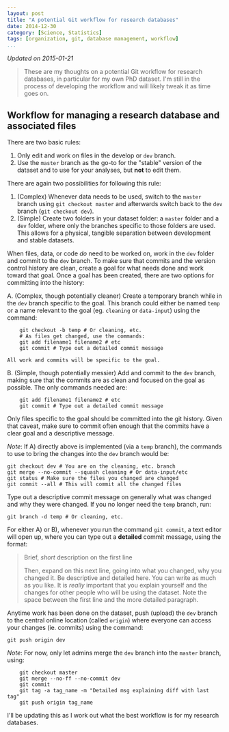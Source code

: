 ```yaml
---
layout: post
title: "A potential Git workflow for research databases"
date: 2014-12-30
category: [Science, Statistics]
tags: [organization, git, database management, workflow]
...
```


*Updated on 2015-01-21*

> These are my thoughts on a potential Git workflow for research
> databases, in particular for my own PhD dataset.  I'm still in the
> process of developing the workflow and will likely tweak it as time
> goes on.

## Workflow for managing a research database and associated files ##

There are two basic rules:

1. Only edit and work on files in the develop or `dev` branch.
2. Use the `master` branch as the go-to for the "stable" version of
   the dataset and to use for your analyses, but **not** to edit them.

There are again two possibilities for following this rule:

1. (Complex) Whenever data needs to be used, switch to the
   `master` branch using `git checkout master` and afterwards switch
   back to the `dev` branch (`git checkout dev`).
2. (Simple) Create two folders in your dataset folder: a `master`
   folder and a `dev` folder, where only the branches specific to
   those folders are used.  This allows for a physical, tangible
   separation between development and stable datasets.

When files, data, or code *do* need to be worked on, work in the `dev`
folder and commit to the `dev` branch.  To make sure that commits and
the version control history are clean, create a goal for what needs
done and work toward that goal.  Once a goal has been created, there
are two options for committing into the history:

A. (Complex, though potentially cleaner) Create a temporary branch
   while in the `dev` branch specific to the goal.  This branch could
   either be named `temp` or a name relevant to the goal
   (eg. `cleaning` or `data-input`) using the command:

        git checkout -b temp # Or cleaning, etc.
        # As files get changed, use the commands:
        git add filename1 filename2 # etc
        git commit # Type out a detailed commit message

    All work and commits will be specific to the goal.

B. (Simple, though potentially messier) Add and commit to the `dev`
   branch, making sure that the commits are as clean and focused on
   the goal as possible.  The only commands needed are:

        git add filename1 filename2 # etc
        git commit # Type out a detailed commit message

Only files specific to the goal should be committed into the git
history.  Given that caveat, make sure to commit often enough that the
commits have a clear goal and a descriptive message.

*Note*: If A) directly above is implemented (via a `temp` branch), the
 commands to use to bring the changes into the `dev` branch would be:

    git checkout dev # You are on the cleaning, etc. branch
    git merge --no-commit --squash cleaning # Or data-input/etc
    git status # Make sure the files you changed are changed
    git commit --all # This will commit all the changed files

Type out a descriptive commit message on generally what was changed
and why they were changed.  If you no longer need the `temp` branch,
run:

    git branch -d temp # Or cleaning, etc.

For either A) or B), whenever you run the command `git commit`, a text
editor will open up, where you can type out a **detailed** commit
message, using the format:

> Brief, *short* description on the first line
>
> Then, expand on this next line, going into what you changed,
> why you changed it.  Be descriptive and detailed here. You
> can write as much as you like.  It is *really* important
> that you explain yourself and the changes for other people
> who will be using the dataset.  Note the space between the
> first line and the more detailed paragraph.

Anytime work has been done on the dataset, push (upload) the `dev`
branch to the central online location (called `origin`) where everyone
can access your changes (ie. commits) using the command:

    git push origin dev

*Note*: For now, only let admins merge the `dev` branch into the
`master` branch, using:

        git checkout master
        git merge --no-ff --no-commit dev
        git commit
        git tag -a tag_name -m "Detailed msg explaining diff with last tag"
        git push origin tag_name

I'll be updating this as I work out what the best workflow is for my
research databases.

